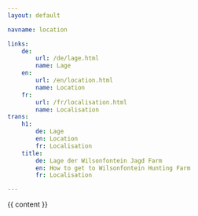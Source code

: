 ```yaml
---
layout: default

navname: location

links:
    de:
        url: /de/lage.html
        name: Lage
    en:
        url: /en/location.html
        name: Location
    fr:
        url: /fr/localisation.html
        name: Localisation
trans:
    h1:
        de: Lage
        en: Location
        fr: Localisation
    title:
        de: Lage der Wilsonfontein Jagd Farm
        en: How to get to Wilsonfontein Hunting Farm
        fr: Localisation

---
```



{{ content }}
